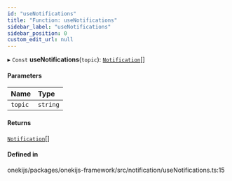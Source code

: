 ```yaml
---
id: "useNotifications"
title: "Function: useNotifications"
sidebar_label: "useNotifications"
sidebar_position: 0
custom_edit_url: null
---
```


▸ `Const` **useNotifications**(`topic`): [`Notification`](../interfaces/Notification.md)[]

#### Parameters

| Name | Type |
| :------ | :------ |
| `topic` | `string` |

#### Returns

[`Notification`](../interfaces/Notification.md)[]

#### Defined in

onekijs/packages/onekijs-framework/src/notification/useNotifications.ts:15
